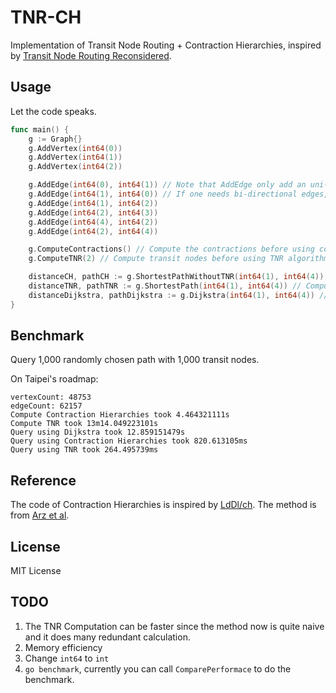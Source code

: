 # TNR-CH
Implementation of Transit Node Routing + Contraction Hierarchies, inspired by [Transit Node Routing Reconsidered](https://arxiv.org/abs/1302.5611).

## Usage

Let the code speaks.
```go
func main() {
    g := Graph{}
    g.AddVertex(int64(0))
    g.AddVertex(int64(1))
    g.AddVertex(int64(2))

    g.AddEdge(int64(0), int64(1)) // Note that AddEdge only add an uni-directional edge
    g.AddEdge(int64(1), int64(0)) // If one needs bi-directional edges, simply add another direction
    g.AddEdge(int64(1), int64(2))
    g.AddEdge(int64(2), int64(3))
    g.AddEdge(int64(4), int64(2))
    g.AddEdge(int64(2), int64(4))

    g.ComputeContractions() // Compute the contractions before using contraction hierarchies
    g.ComputeTNR(2) // Compute transit nodes before using TNR algorithm, 2 stands for the amount of transit nodes

    distanceCH, pathCH := g.ShortestPathWithoutTNR(int64(1), int64(4)) // Compute shortest paths without using TNR
    distanceTNR, pathTNR := g.ShortestPath(int64(1), int64(4)) // Compute shortest path using TNR if possible, fallback to CH for local paths
    distanceDijkstra, pathDijkstra := g.Dijkstra(int64(1), int64(4)) // Naive Dijkstra
}
```

## Benchmark
Query 1,000 randomly chosen path with 1,000 transit nodes.

On Taipei's roadmap:
```
vertexCount: 48753
edgeCount: 62157
Compute Contraction Hierarchies took 4.464321111s
Compute TNR took 13m14.049223101s
Query using Dijkstra took 12.859151479s
Query using Contraction Hierarchies took 820.613105ms
Query using TNR took 264.495739ms
```

## Reference
The code of Contraction Hierarchies is inspired by [LdDl/ch](https://github.com/LdDl/ch). The method is from [Arz et al](https://arxiv.org/abs/1302.5611).

## License
MIT License

## TODO
1. The TNR Computation can be faster since the method now is quite naive and it does many redundant calculation.
2. Memory efficiency
3. Change `int64` to `int`
4. `go benchmark`, currently you can call `ComparePerformace` to do the benchmark.